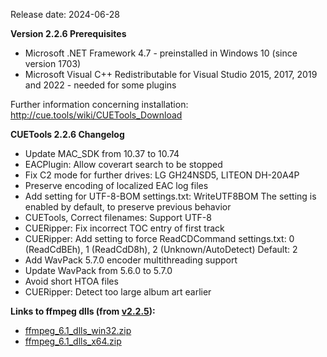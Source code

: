 Release date: 2024-06-28

**Version 2.2.6 Prerequisites**
- Microsoft .NET Framework 4.7  - preinstalled in Windows 10 (since version 1703)
- Microsoft Visual C++ Redistributable for Visual Studio 2015, 2017, 2019 and 2022 - needed for some plugins

Further information concerning installation:
http://cue.tools/wiki/CUETools_Download

**CUETools 2.2.6 Changelog**

- Update MAC_SDK from 10.37 to 10.74
- EACPlugin: Allow coverart search to be stopped
- Fix C2 mode for further drives:
  LG GH24NSD5, LITEON DH-20A4P
- Preserve encoding of localized EAC log files
- Add setting for UTF-8-BOM
  settings.txt: WriteUTF8BOM
  The setting is enabled by default, to preserve previous behavior
- CUETools, Correct filenames: Support UTF-8
- CUERipper: Fix incorrect TOC entry of first track
- CUERipper: Add setting to force ReadCDCommand
  settings.txt: 0 (ReadCdBEh), 1 (ReadCdD8h), 2 (Unknown/AutoDetect)
  Default: 2
- Add WavPack 5.7.0 encoder multithreading support
- Update WavPack from 5.6.0 to 5.7.0
- Avoid short HTOA files
- CUERipper: Detect too large album art earlier

**Links to ffmpeg dlls (from [v2.2.5](https://github.com/gchudov/cuetools.net/releases/tag/v2.2.5)):**
- [ffmpeg_6.1_dlls_win32.zip](https://github.com/gchudov/cuetools.net/releases/download/v2.2.5/ffmpeg_6.1_dlls_win32.zip)
- [ffmpeg_6.1_dlls_x64.zip](https://github.com/gchudov/cuetools.net/releases/download/v2.2.5/ffmpeg_6.1_dlls_x64.zip)